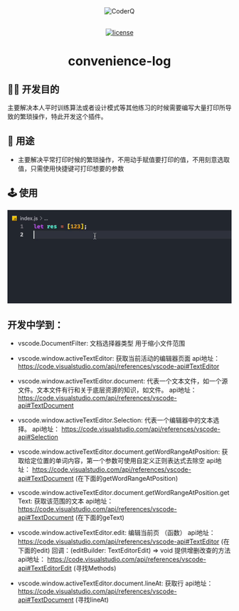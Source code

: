 <div align="center"> <img alt="CoderQ" width="200" height="200" src="https://cdn.jsdelivr.net/gh/PlayGuitar-CoderQ-Sub/img_bed@master/20210909/icon_readme.4vb2e2folnk0.png"><br> <br>


[![license](https://img.shields.io/badge/TypeScript-4.3.2-blue?logo=TypeScript)](LICENSE)

<h1>convenience-log</h1>
</div>

## 🦹‍♂️ 开发目的

主要解决本人平时训练算法或者设计模式等其他练习的时候需要编写大量打印所导致的繁琐操作，特此开发这个插件。

## 🌟 用途

- 主要解决平常打印时候的繁琐操作，不用动手赋值要打印的值，不用刻意选取值，只需使用快捷键可打印想要的参数

## 🕹 使用

<img src="use.gif"/>

##  开发中学到：
 - vscode.DocumentFilter: 文档选择器类型 用于缩小文件范围

 - vscode.window.activeTextEditor: 获取当前活动的编辑器页面
 api地址： https://code.visualstudio.com/api/references/vscode-api#TextEditor

 - vscode.window.activeTextEditor.document:  代表一个文本文件，如一个源文件。文本文件有行和关于底层资源的知识，如文件。
 api地址： https://code.visualstudio.com/api/references/vscode-api#TextDocument

 - vscode.window.activeTextEditor.Selection: 代表一个编辑器中的文本选择。
api地址： https://code.visualstudio.com/api/references/vscode-api#Selection

- vscode.window.activeTextEditor.document.getWordRangeAtPosition: 获取给定位置的单词内容，第一个参数可使用自定义正则表达式去除空
api地址： https://code.visualstudio.com/api/references/vscode-api#TextDocument  (在下面的getWordRangeAtPosition)

-  vscode.window.activeTextEditor.document.getWordRangeAtPosition.getText: 获取该范围的文本
api地址： https://code.visualstudio.com/api/references/vscode-api#TextDocument  (在下面的geText)

- vscode.window.activeTextEditor.edit: 编辑当前页 （函数）
api地址： https://code.visualstudio.com/api/references/vscode-api#TextEditor (在下面的edit)
回调：(editBuilder: TextEditorEdit) => void 提供增删改查的方法 
api地址： https://code.visualstudio.com/api/references/vscode-api#TextEditorEdit (寻找Methods)

- vscode.window.activeTextEditor.document.lineAt: 获取行
api地址：https://code.visualstudio.com/api/references/vscode-api#TextDocument (寻找lineAt)